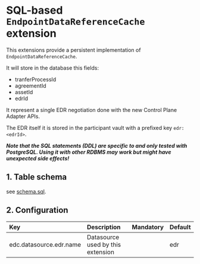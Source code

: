 # SQL-based `EndpointDataReferenceCache`  extension

This extensions provide a persistent implementation of `EndpointDataReferenceCache`.

It will store in the database this fields:

- tranferProcessId
- agreementId
- assetId
- edrId

It represent a single EDR negotiation done with the new Control Plane Adapter APIs.

The EDR itself it is stored in the participant vault with a prefixed key `edr:<edrId>`.

**_Note that the SQL statements (DDL) are specific to and only tested with PostgreSQL. Using it with other RDBMS may
work but might have unexpected side effects!_**

## 1. Table schema

see [schema.sql](docs/schema.sql).


## 2. Configuration

| Key                                    | Description                       | Mandatory | Default | 
|:---------------------------------------|:----------------------------------|-----------|---------|
| edc.datasource.edr.name                | Datasource used by this extension |           | edr     |


